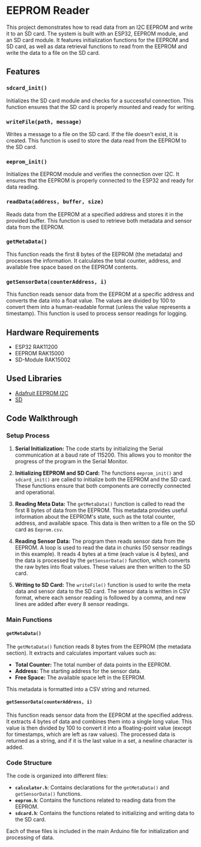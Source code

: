 # EEPROM Reader

This project demonstrates how to read data from an I2C EEPROM and write it to an SD card. The system is built with an ESP32, EEPROM module, and an SD card module. It features initialization functions for the EEPROM and SD card, as well as data retrieval functions to read from the EEPROM and write the data to a file on the SD card.

## Features

### `sdcard_init()`
Initializes the SD card module and checks for a successful connection. This function ensures that the SD card is properly mounted and ready for writing.

### `writeFile(path, message)`
Writes a message to a file on the SD card. If the file doesn't exist, it is created. This function is used to store the data read from the EEPROM to the SD card.

### `eeprom_init()`
Initializes the EEPROM module and verifies the connection over I2C. It ensures that the EEPROM is properly connected to the ESP32 and ready for data reading.

### `readData(address, buffer, size)`
Reads data from the EEPROM at a specified address and stores it in the provided buffer. This function is used to retrieve both metadata and sensor data from the EEPROM.

### `getMetaData()`
This function reads the first 8 bytes of the EEPROM (the metadata) and processes the information. It calculates the total counter, address, and available free space based on the EEPROM contents.

### `getSensorData(counterAddress, i)`
This function reads sensor data from the EEPROM at a specific address and converts the data into a float value. The values are divided by 100 to convert them into a human-readable format (unless the value represents a timestamp). This function is used to process sensor readings for logging.

## Hardware Requirements

- ESP32 RAK11200
- EEPROM RAK15000
- SD-Module RAK15002

## Used Libraries

- [Adafruit EEPROM I2C](https://github.com/adafruit/Adafruit_EEPROM_I2C)
- [SD](https://www.arduino.cc/en/Reference/SD)

## Code Walkthrough

### Setup Process

1. **Serial Initialization:**
   The code starts by initializing the Serial communication at a baud rate of 115200. This allows you to monitor the progress of the program in the Serial Monitor.

2. **Initializing EEPROM and SD Card:**
   The functions `eeprom_init()` and `sdcard_init()` are called to initialize both the EEPROM and the SD card. These functions ensure that both components are correctly connected and operational.

3. **Reading Meta Data:**
   The `getMetaData()` function is called to read the first 8 bytes of data from the EEPROM. This metadata provides useful information about the EEPROM's state, such as the total counter, address, and available space. This data is then written to a file on the SD card as `Eeprom.csv`.

4. **Reading Sensor Data:**
   The program then reads sensor data from the EEPROM. A loop is used to read the data in chunks (50 sensor readings in this example). It reads 4 bytes at a time (each value is 4 bytes), and the data is processed by the `getSensorData()` function, which converts the raw bytes into float values. These values are then written to the SD card.

5. **Writing to SD Card:**
   The `writeFile()` function is used to write the meta data and sensor data to the SD card. The sensor data is written in CSV format, where each sensor reading is followed by a comma, and new lines are added after every 8 sensor readings.

### Main Functions

#### `getMetaData()`
The `getMetaData()` function reads 8 bytes from the EEPROM (the metadata section). It extracts and calculates important values such as:

- **Total Counter:** The total number of data points in the EEPROM.
- **Address:** The starting address for the sensor data.
- **Free Space:** The available space left in the EEPROM.

This metadata is formatted into a CSV string and returned.

#### `getSensorData(counterAddress, i)`
This function reads sensor data from the EEPROM at the specified address. It extracts 4 bytes of data and combines them into a single long value. This value is then divided by 100 to convert it into a floating-point value (except for timestamps, which are left as raw values). The processed data is returned as a string, and if it is the last value in a set, a newline character is added.

### Code Structure

The code is organized into different files:

- **`calculator.h`**: Contains declarations for the `getMetaData()` and `getSensorData()` functions.
- **`eeprom.h`**: Contains the functions related to reading data from the EEPROM.
- **`sdcard.h`**: Contains the functions related to initializing and writing data to the SD card.

Each of these files is included in the main Arduino file for initialization and processing of data.
